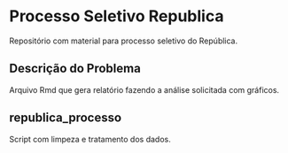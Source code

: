 # Processo Seletivo Republica


Repositório com material para processo seletivo do República.

## Descrição do Problema

Arquivo Rmd que gera relatório fazendo a análise solicitada com gráficos. 


## republica_processo

Script com limpeza e tratamento dos dados. 
